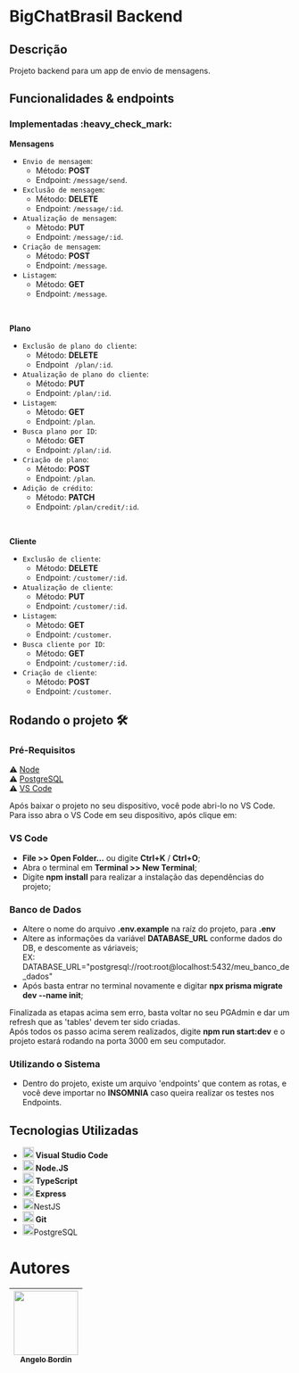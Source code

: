 <h1>BigChatBrasil Backend</h1>

<h2>Descrição</h2>
Projeto backend para um app de envio de mensagens.<br>

<h2>Funcionalidades & endpoints</h2>
<h3>Implementadas :heavy_check_mark:</h3>

**Mensagens**
- `Envio de mensagem`:
  - Método: **POST**
  - Endpoint: `/message/send`.
- `Exclusão de mensagem`:
  - Método: **DELETE**
  - Endpoint: `/message/:id`.
- `Atualização de mensagem`:
  - Mètodo: **PUT**
  - Endpoint: `/message/:id`.
- `Criação de mensagem`:
  - Método: **POST**
  - Endpoint: `/message`. 
- `Listagem`:
  - Método: **GET**
  - Endpoint: `/message`.
</br>

**Plano**
- `Exclusão de plano do cliente`:
  - Método: **DELETE**
  - Endpoint ` /plan/:id`.
- `Atualização de plano do cliente`:
  - Método: **PUT**
  - Endpoint: `/plan/:id`.
- `Listagem`:
  - Mètodo: **GET**
  - Endpoint: `/plan`.
- `Busca plano por ID`:
  - Método: **GET**
  - Endpoint: `/plan/:id`.
- `Criação de plano`:
  - Método: **POST**
  - Endpoint: `/plan`.
- `Adição de crédito`:
  - Método: **PATCH**
  - Endpoint: `/plan/credit/:id`.
</br>

**Cliente**
- `Exclusão de cliente`:
  - Método: **DELETE**
  - Endpoint: `/customer/:id`.
- `Atualização de cliente`:
  - Método: **PUT**
  - Endpoint: `/customer/:id`.
- `Listagem`:
  - Mètodo: **GET**
  - Endpoint: `/customer`.
- `Busca cliente por ID`:
  - Método: **GET**
  - Endpoint: `/customer/:id`. 
- `Criação de cliente`:
  - Método: **POST**
  - Endpoint: `/customer`.

<h2>Rodando o projeto 🛠️</h2>
<h3>Pré-Requisitos</h3>

⚠️ [Node](https://nodejs.org/en/)<br>
⚠️ [PostgreSQL](https://www.postgresql.org/download/)<br>
⚠️ [VS Code](https://code.visualstudio.com/Download)<br>

Após baixar o projeto no seu dispositivo, você pode abri-lo no VS Code.<br>
Para isso abra o VS Code em seu dispositivo, após clique em:

<h3>VS Code</h3>

- **File >> Open Folder...** ou digite **Ctrl+K** / **Ctrl+O**;
- Abra o terminal em **Terminal >> New Terminal**;
- Digite **npm install** para realizar a instalação das dependências do projeto;

<h3>Banco de Dados</h3>

- Altere o nome do arquivo **.env.example** na raíz do projeto, para **.env**
- Altere as informações da variável **DATABASE_URL** conforme dados do DB, e descomente as váriaveis;<br>
EX: DATABASE_URL="postgresql://root:root@localhost:5432/meu_banco_de_dados"
- Após basta entrar no terminal novamente e digitar **npx prisma migrate dev --name init**;

Finalizada as etapas acima sem erro, basta voltar no seu PGAdmin e dar um refresh que as 'tables' devem ter sido criadas.<br>
Após todos os passo acima serem realizados, digite **npm run start:dev** e o projeto estará rodando na porta 3000 em seu computador.

<h3>Utilizando o Sistema</h3>

- Dentro do projeto, existe um arquivo 'endpoints' que contem as rotas, e você deve importar no **INSOMNIA** caso queira realizar os testes nos Endpoints.
  
<h2>Tecnologias Utilizadas</h2>

<ul>
  <li><img src="https://cdn.jsdelivr.net/gh/devicons/devicon/icons/vscode/vscode-plain.svg" width="20" height="20"/><b> Visual Studio Code</b></li>
  <li><img src="https://cdn.jsdelivr.net/gh/devicons/devicon/icons/nodejs/nodejs-original.svg" width="20" height="20"/><b> Node.JS</b></li>
  <li><img src="https://cdn.jsdelivr.net/gh/devicons/devicon/icons/typescript/typescript-original.svg" width="20" height="20"/><b> TypeScript</b></li>
  <li><img src="https://cdn.jsdelivr.net/gh/devicons/devicon/icons/express/express-original.svg" width="20" height="20"/><b> Express</b></li>
  <li><img src="https://cdn.jsdelivr.net/gh/devicons/devicon/icons/nestjs/nestjs-plain.svg" width="20" height="20"/>NestJS</li>
  <li><img src="https://cdn.jsdelivr.net/gh/devicons/devicon/icons/git/git-original.svg" width="20" height="20"/><b> Git</b></li>
  <li><img src="https://cdn.jsdelivr.net/gh/devicons/devicon/icons/postgresql/postgresql-original.svg" width="20" height="20"/>PostgreSQL</li>
</ul>

# Autores

| [<img src="https://avatars.githubusercontent.com/u/70332789?s=400&u=c6b947894c97e0e941f64aafeb22719ff49589ac&v=4" width=115><br><sub>Angelo Bordin</sub>](https://github.com/angelobordin) |
| :---: |
